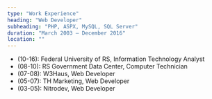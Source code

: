 ```yaml
---
type: "Work Experience"
heading: "Web Developer"
subheading: "PHP, ASPX, MySQL, SQL Server"
duration: "March 2003 – December 2016"
location: ""
---
```


* (10-16): Federal University of RS, Information Technology Analyst
* (08-10): RS Government Data Center, Computer Technician
* (07-08): W3Haus, Web Developer
* (05-07): TH Marketing, Web Developer
* (03-05): Nitrodev, Web Developer